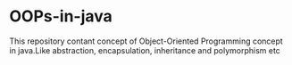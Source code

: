 # OOPs-in-java
This repository contant concept of Object-Oriented Programming concept in java.Like abstraction, encapsulation, inheritance and polymorphism etc
